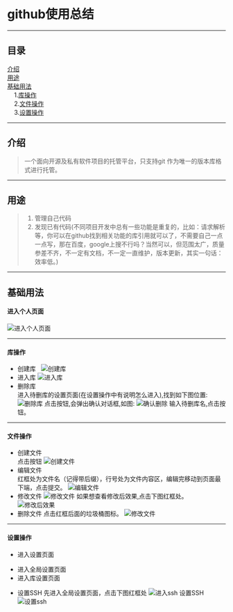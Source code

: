 # github使用总结
***
## 目录  
[介绍](https://github.com/person-0/test/blob/master/test-Github.md#介绍)  
[用途](https://github.com/person-0/test/blob/master/test-Github.md#用途)  
[基础用法](https://github.com/person-0/test/blob/master/test-Github.md#基础用法)  
&nbsp;&nbsp;&nbsp;&nbsp;1.[库操作](https://github.com/person-0/test/blob/master/test-Github.md#库操作)  
&nbsp;&nbsp;&nbsp;&nbsp;2.[文件操作](https://github.com/person-0/test/blob/master/test-Github.md#文件操作)  
&nbsp;&nbsp;&nbsp;&nbsp;3.[设置操作](https://github.com/person-0/test/blob/master/test-Github.md#设置操作)
***
## 介绍
> 一个面向开源及私有软件项目的托管平台，只支持git 作为唯一的版本库格式进行托管。
***
## 用途
> 1. 管理自己代码
> 2. 发现已有代码(不同项目开发中总有一些功能是重复的，比如：请求解析等，你可以在github找到相关功能的库引用就可以了，不需要自己一点一点写，那在百度，google上搜不行吗？当然可以，但范围太广，质量参差不齐，不一定有文档，不一定一直维护，版本更新，其实一句话：效率低。)
***
## 基础用法
#### 进入个人页面
![进入个人页面](https://github.com/person-0/images/blob/master/github/%E8%BF%9B%E5%85%A5%E4%B8%AA%E4%BA%BA%E9%A1%B5%E9%9D%A2.PNG)
***
#### 库操作
- 创建库  
![创建库](https://github.com/person-0/images/blob/master/github/%E5%88%9B%E5%BB%BA%E5%BA%93.PNG)
- 进入库
![进入库](https://github.com/person-0/images/blob/master/github/%E8%BF%9B%E5%85%A5%E5%BA%93.PNG)
- 删除库  
进入待删库的设置页面(在设置操作中有说明怎么进入),找到如下图位置:
![删除库](https://github.com/person-0/images/blob/master/github/%E5%88%A0%E9%99%A4%E5%BA%93.PNG)
点击按钮,会弹出确认对话框,如图:
![确认删除]()
输入待删库名,点击按钮。
***
#### 文件操作
- 创建文件  
点击按钮
![创建文件](https://github.com/person-0/images/blob/master/github/%E5%88%9B%E5%BB%BA%E6%96%87%E4%BB%B6.PNG)
- 编辑文件  
红框处为文件名（记得带后缀），行号处为文件内容区，编辑完移动到页面最下端，点击提交。
![编辑文件](https://github.com/person-0/images/blob/master/github/%E7%BC%96%E8%BE%91%E6%96%87%E4%BB%B6.PNG)
- 修改文件
![修改文件]()
如果想查看修改后效果,点击下图红框处。
![修改后效果]()
- 删除文件
点击红框后面的垃圾桶图标。
![修改文件]()
***
#### 设置操作
- 进入设置页面
+ 进入全局设置页面
+ 进入库设置页面
- 设置SSH
先进入全局设置页面，点击下图红框处
![进入ssh]()
设置SSH
![设置ssh]()
